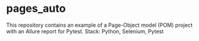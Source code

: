 # pages_auto
This repository contains an example of a Page-Object model (POM) project with an Allure report for Pytest. Stack: Python, Selenium, Pytest

